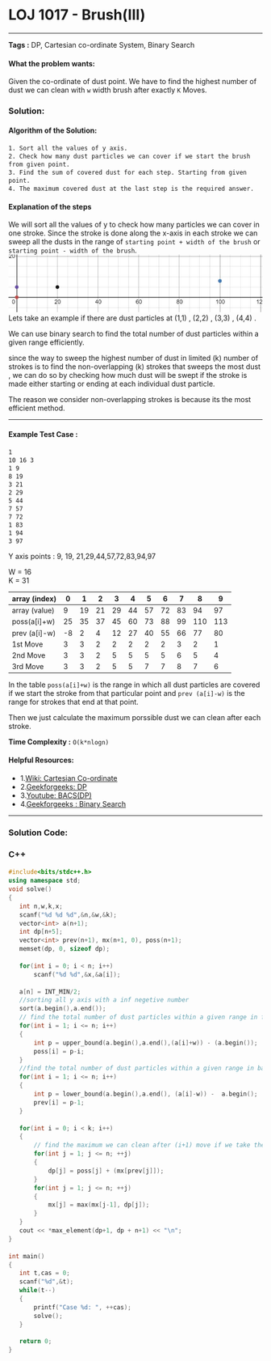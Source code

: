 # LOJ 1017 - Brush(III)
___
**Tags :**
DP, Cartesian co-ordinate System, Binary Search

#### What the problem wants:
Given the co-ordinate of dust point. We have to find the highest number of  dust we can clean with `w` width brush after exactly `K` Moves.


### Solution:


#### Algorithm of the Solution:
	1. Sort all the values of y axis.
	2. Check how many dust particles we can cover if we start the brush from given point.
	3. Find the sum of covered dust for each step. Starting from given point.
	4. The maximum covered dust at the last step is the required answer.

#### Explanation of the steps

We will sort all the values of y to check how many particles we can cover in one stroke. Since the stroke is done along the x-axis in each stroke we can sweep all the dusts in the range of `starting point + width of the brush` or `starting point - width of the brush`.
<img width="1200" alt="initial" src="https://github.com/ahrifatarafat/Lightoj-Tutorial/blob/main/LOJ_1017/LOJ_1017.JPG">
Lets take an example if there are dust particles at  (1,1) , (2,2) , (3,3) , (4,4) .

We can use binary search to find the total number of dust particles within a given range efficiently.

since the way to sweep the highest number of dust in limited (k) number of strokes is to find the non-overlapping (k) strokes that sweeps the most dust , we can do so by checking how much dust will be swept if the stroke is made either starting or ending at each individual dust particle.

The reason we consider non-overlapping strokes is because its the most efficient method.

---
#### Example  Test Case :
```
1
10 16 3
1 9
8 19
3 21
2 29
5 44
7 57
7 72
1 83
1 94
3 97
```

Y axis points : 9, 19, 21,29,44,57,72,83,94,97

W = 16 </br>
K = 31

|array (index)|  0 |  1  |  2  |  3  |  4  |  5  |  6  |  7  |  8  | 9  |
|-------------|----|-----|-----|-----|-----|-----|-----|-----|-----|----|
|array (value)|  9 |  19 | 21  |  29 |  44 | 57  | 72  | 83  | 94  | 97 |
|poss(a[i]+w) | 25 | 35  |  37 | 45  | 60  | 73  |  88 |  99 | 110 |113 |
|prev (a[i]-w)| -8 | 2   |  4  | 12  | 27  | 40  |  55 |  66 | 77  | 80 |
|1st Move     |  3 | 3   |  2  |  2  |	2  | 2   |  2  | 3   |	2  | 1  |
|2nd Move     |  3 |  3  |   2 |  5  |	5  |  5  |  5  | 6   |	5  |  4 |
|3rd Move     |	3  |  3  |   2 |  5  |	5  |  7  | 7   | 8   |	7  |  6 |

In the table `poss(a[i]+w)` is the range in which all dust particles are covered if we start the stroke from that particular point and `prev (a[i]-w)` is the range for strokes that end at that point.

Then we just calculate the maximum porssible dust we can clean after each stroke.

**Time Complexity :**
 `O(k*nlogn)`

#### Helpful Resources:
 -  1.[Wiki: Cartesian Co-ordinate](https://en.wikipedia.org/wiki/Cartesian_coordinate_system)
 -  2.[Geekforgeeks: DP](https://www.geeksforgeeks.org/dynamic-programming/)
 -  3.[Youtube: BACS(DP)](https://www.youtube.com/watch?v=cbgdSX2pXcQ&t=2479s&ab_channel=BangladeshAdvancedComputingSociety-BACS)
 -  4.[Geekforgeeks : Binary Search](https://www.geeksforgeeks.org/binary-search/)
___


### Solution Code:

### C++

 ```cpp
#include<bits/stdc++.h>
using namespace std;
void solve()
{
    int n,w,k,x;
    scanf("%d %d %d",&n,&w,&k);
    vector<int> a(n+1);
    int dp[n+5];
    vector<int> prev(n+1), mx(n+1, 0), poss(n+1);
    memset(dp, 0, sizeof dp);

    for(int i = 0; i < n; i++)
        scanf("%d %d",&x,&a[i]);

    a[n] = INT_MIN/2;
    //sorting all y axis with a inf negetive number
    sort(a.begin(),a.end());
    // find the total number of dust particles within a given range in front
    for(int i = 1; i <= n; i++)
    {
        int p = upper_bound(a.begin(),a.end(),(a[i]+w)) - (a.begin());
        poss[i] = p-i;
    }
    //find the total number of dust particles within a given range in back
    for(int i = 1; i <= n; i++)
    {
        int p = lower_bound(a.begin(),a.end(), (a[i]-w)) -  a.begin();
        prev[i] = p-1;
    }

    for(int i = 0; i < k; i++)
    {
        // find the maximum we can clean after (i+1) move if we take the point j
        for(int j = 1; j <= n; ++j)
        {
            dp[j] = poss[j] + (mx[prev[j]]);
        }
        for(int j = 1; j <= n; ++j)
        {
            mx[j] = max(mx[j-1], dp[j]);
        }
    }
    cout << *max_element(dp+1, dp + n+1) << "\n";
}

int main()
{
    int t,cas = 0;
    scanf("%d",&t);
    while(t--)
    {
        printf("Case %d: ", ++cas);
        solve();
    }

    return 0;
}


 ```
